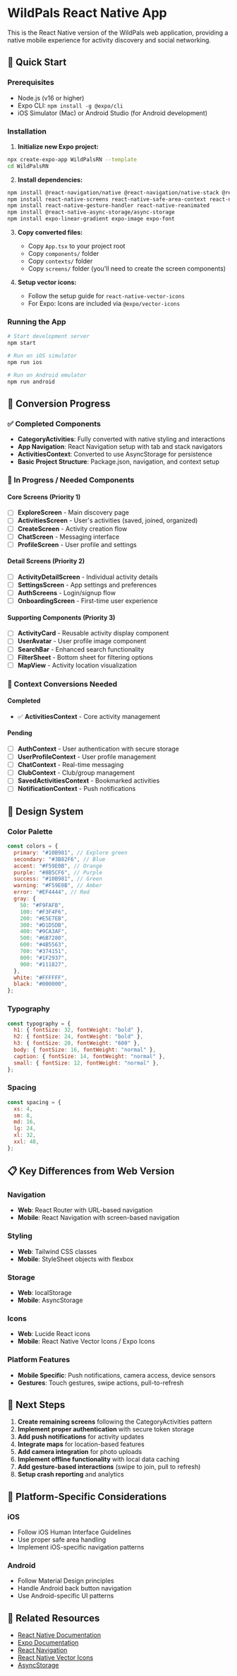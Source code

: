 # WildPals React Native App

This is the React Native version of the WildPals web application, providing a native mobile experience for activity discovery and social networking.

## 🚀 Quick Start

### Prerequisites

- Node.js (v16 or higher)
- Expo CLI: `npm install -g @expo/cli`
- iOS Simulator (Mac) or Android Studio (for Android development)

### Installation

1. **Initialize new Expo project:**

```bash
npx create-expo-app WildPalsRN --template
cd WildPalsRN
```

2. **Install dependencies:**

```bash
npm install @react-navigation/native @react-navigation/native-stack @react-navigation/bottom-tabs
npm install react-native-screens react-native-safe-area-context react-native-vector-icons
npm install react-native-gesture-handler react-native-reanimated
npm install @react-native-async-storage/async-storage
npm install expo-linear-gradient expo-image expo-font
```

3. **Copy converted files:**

   - Copy `App.tsx` to your project root
   - Copy `components/` folder
   - Copy `contexts/` folder
   - Copy `screens/` folder (you'll need to create the screen components)

4. **Setup vector icons:**
   - Follow the setup guide for `react-native-vector-icons`
   - For Expo: Icons are included via `@expo/vector-icons`

### Running the App

```bash
# Start development server
npm start

# Run on iOS simulator
npm run ios

# Run on Android emulator
npm run android
```

## 📱 Conversion Progress

### ✅ Completed Components

- **CategoryActivities**: Fully converted with native styling and interactions
- **App Navigation**: React Navigation setup with tab and stack navigators
- **ActivitiesContext**: Converted to use AsyncStorage for persistence
- **Basic Project Structure**: Package.json, navigation, and context setup

### 🔄 In Progress / Needed Components

#### Core Screens (Priority 1)

- [ ] **ExploreScreen** - Main discovery page
- [ ] **ActivitiesScreen** - User's activities (saved, joined, organized)
- [ ] **CreateScreen** - Activity creation flow
- [ ] **ChatScreen** - Messaging interface
- [ ] **ProfileScreen** - User profile and settings

#### Detail Screens (Priority 2)

- [ ] **ActivityDetailScreen** - Individual activity details
- [ ] **SettingsScreen** - App settings and preferences
- [ ] **AuthScreens** - Login/signup flow
- [ ] **OnboardingScreen** - First-time user experience

#### Supporting Components (Priority 3)

- [ ] **ActivityCard** - Reusable activity display component
- [ ] **UserAvatar** - User profile image component
- [ ] **SearchBar** - Enhanced search functionality
- [ ] **FilterSheet** - Bottom sheet for filtering options
- [ ] **MapView** - Activity location visualization

### 🔧 Context Conversions Needed

#### Completed

- ✅ **ActivitiesContext** - Core activity management

#### Pending

- [ ] **AuthContext** - User authentication with secure storage
- [ ] **UserProfileContext** - User profile management
- [ ] **ChatContext** - Real-time messaging
- [ ] **ClubContext** - Club/group management
- [ ] **SavedActivitiesContext** - Bookmarked activities
- [ ] **NotificationContext** - Push notifications

## 🎨 Design System

### Color Palette

```javascript
const colors = {
  primary: "#10B981", // Explore green
  secondary: "#3B82F6", // Blue
  accent: "#F59E0B", // Orange
  purple: "#8B5CF6", // Purple
  success: "#10B981", // Green
  warning: "#F59E0B", // Amber
  error: "#EF4444", // Red
  gray: {
    50: "#F9FAFB",
    100: "#F3F4F6",
    200: "#E5E7EB",
    300: "#D1D5DB",
    400: "#9CA3AF",
    500: "#6B7280",
    600: "#4B5563",
    700: "#374151",
    800: "#1F2937",
    900: "#111827",
  },
  white: "#FFFFFF",
  black: "#000000",
};
```

### Typography

```javascript
const typography = {
  h1: { fontSize: 32, fontWeight: "bold" },
  h2: { fontSize: 24, fontWeight: "bold" },
  h3: { fontSize: 20, fontWeight: "600" },
  body: { fontSize: 16, fontWeight: "normal" },
  caption: { fontSize: 14, fontWeight: "normal" },
  small: { fontSize: 12, fontWeight: "normal" },
};
```

### Spacing

```javascript
const spacing = {
  xs: 4,
  sm: 8,
  md: 16,
  lg: 24,
  xl: 32,
  xxl: 48,
};
```

## 📋 Key Differences from Web Version

### Navigation

- **Web**: React Router with URL-based navigation
- **Mobile**: React Navigation with screen-based navigation

### Styling

- **Web**: Tailwind CSS classes
- **Mobile**: StyleSheet objects with flexbox

### Storage

- **Web**: localStorage
- **Mobile**: AsyncStorage

### Icons

- **Web**: Lucide React icons
- **Mobile**: React Native Vector Icons / Expo Icons

### Platform Features

- **Mobile Specific**: Push notifications, camera access, device sensors
- **Gestures**: Touch gestures, swipe actions, pull-to-refresh

## 🚀 Next Steps

1. **Create remaining screens** following the CategoryActivities pattern
2. **Implement proper authentication** with secure token storage
3. **Add push notifications** for activity updates
4. **Integrate maps** for location-based features
5. **Add camera integration** for photo uploads
6. **Implement offline functionality** with local data caching
7. **Add gesture-based interactions** (swipe to join, pull to refresh)
8. **Setup crash reporting** and analytics

## 📱 Platform-Specific Considerations

### iOS

- Follow iOS Human Interface Guidelines
- Use proper safe area handling
- Implement iOS-specific navigation patterns

### Android

- Follow Material Design principles
- Handle Android back button navigation
- Use Android-specific UI patterns

## 🔗 Related Resources

- [React Native Documentation](https://reactnative.dev/)
- [Expo Documentation](https://docs.expo.dev/)
- [React Navigation](https://reactnavigation.org/)
- [React Native Vector Icons](https://github.com/oblador/react-native-vector-icons)
- [AsyncStorage](https://react-native-async-storage.github.io/async-storage/)
